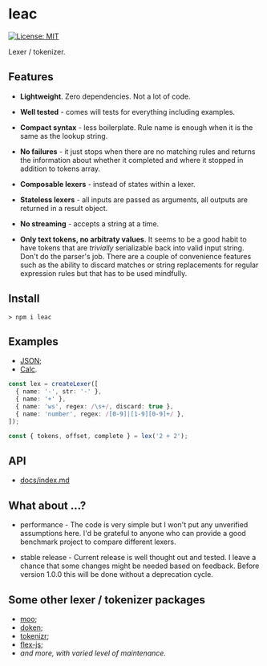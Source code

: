 # leac

[![License: MIT](https://img.shields.io/badge/license-MIT-green.svg)](https://github.com/mxxii/leac/blob/main/LICENSE)

Lexer / tokenizer.


## Features

- **Lightweight**. Zero dependencies. Not a lot of code.

- **Well tested** - comes will tests for everything including examples.

- **Compact syntax** - less boilerplate. Rule name is enough when it is the same as the lookup string.

- **No failures** - it just stops when there are no matching rules and returns the information about whether it completed and where it stopped in addition to tokens array.

- **Composable lexers** - instead of states within a lexer.

- **Stateless lexers** - all inputs are passed as arguments, all outputs are returned in a result object.

- **No streaming** - accepts a string at a time.

- **Only text tokens, no arbitraty values**. It seems to be a good habit to have tokens that are *trivially* serializable back into valid input string. Don't do the parser's job. There are a couple of convenience features such as the ability to discard matches or string replacements for regular expression rules but that has to be used mindfully.


## Install

```shell
> npm i leac
```


## Examples

- [JSON](https://github.com/mxxii/leac/blob/main/examples/json.ts);
- [Calc](https://github.com/mxxii/leac/blob/main/examples/calc.ts).

```typescript
const lex = createLexer([
  { name: '-', str: '-' },
  { name: '+' },
  { name: 'ws', regex: /\s+/, discard: true },
  { name: 'number', regex: /[0-9]|[1-9][0-9]+/ },
]);

const { tokens, offset, complete } = lex('2 + 2');
```


## API

- [docs/index.md](https://github.com/mxxii/leac/blob/main/docs/index.md)


## What about ...?

- performance - The code is very simple but I won't put any unverified assumptions here. I'd be grateful to anyone who can provide a good benchmark project to compare different lexers.

- stable release - Current release is well thought out and tested. I leave a chance that some changes might be needed based on feedback. Before version 1.0.0 this will be done without a deprecation cycle.


## Some other lexer / tokenizer packages

- [moo](https://github.com/no-context/moo);
- [doken](https://github.com/yishn/doken);
- [tokenizr](https://github.com/rse/tokenizr);
- [flex-js](https://github.com/sormy/flex-js);
- *and more, with varied level of maintenance.*
